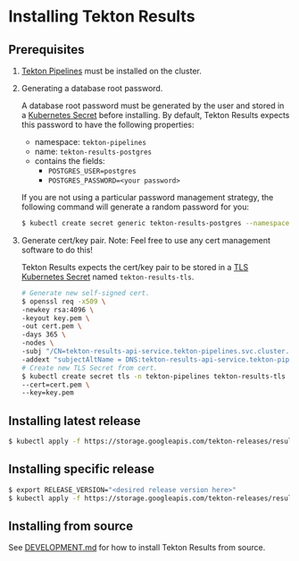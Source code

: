 # Installing Tekton Results

## Prerequisites

1. [Tekton Pipelines](https://github.com/tektoncd/pipeline/blob/master/docs/install.md)
   must be installed on the cluster.
2. Generating a database root password.

   A database root password must be generated by the user and stored in a
   [Kubernetes Secret](https://kubernetes.io/docs/concepts/configuration/secret/)
   before installing. By default, Tekton Results expects this password to have
   the following properties:

   - namespace: `tekton-pipelines`
   - name: `tekton-results-postgres`
   - contains the fields:
     - `POSTGRES_USER=postgres`
     - `POSTGRES_PASSWORD=<your password>`

   If you are not using a particular password management strategy, the following
   command will generate a random password for you:

   ```sh
   $ kubectl create secret generic tekton-results-postgres --namespace="tekton-pipelines" --from-literal=POSTGRES_USER=postgres --from-literal=POSTGRES_PASSWORD=$(openssl rand -base64 20)
   ```

3. Generate cert/key pair. Note: Feel free to use any cert management software
   to do this!

   Tekton Results expects the cert/key pair to be stored in a
   [TLS Kubernetes Secret](https://kubernetes.io/docs/concepts/configuration/secret/#tls-secrets) named `tekton-results-tls`.

   ```sh
   # Generate new self-signed cert.
   $ openssl req -x509 \
   -newkey rsa:4096 \
   -keyout key.pem \
   -out cert.pem \
   -days 365 \
   -nodes \
   -subj "/CN=tekton-results-api-service.tekton-pipelines.svc.cluster.local" \
   -addext "subjectAltName = DNS:tekton-results-api-service.tekton-pipelines.svc.cluster.local"
   # Create new TLS Secret from cert.
   $ kubectl create secret tls -n tekton-pipelines tekton-results-tls \
   --cert=cert.pem \
   --key=key.pem
   ```

## Installing latest release

```sh
$ kubectl apply -f https://storage.googleapis.com/tekton-releases/results/previous/v0.3.0/release.yaml
```

## Installing specific release

```sh
$ export RELEASE_VERSION="<desired release version here>"
$ kubectl apply -f https://storage.googleapis.com/tekton-releases/results/previous/${RELEASE_VERSION}/release.yaml
```

## Installing from source

See [DEVELOPMENT.md](DEVELOPMENT.md) for how to install Tekton Results from
source.
